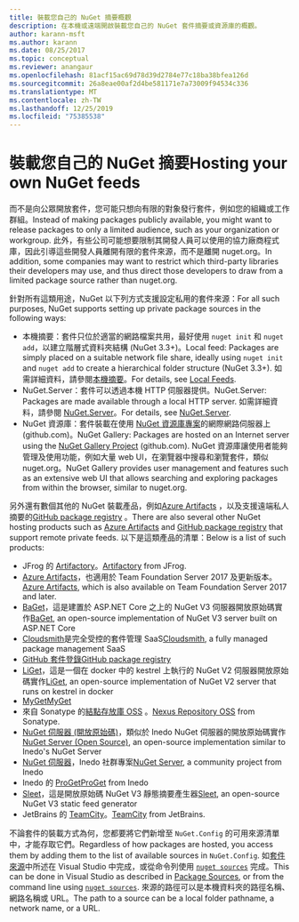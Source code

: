 ```yaml
---
title: 裝載您自己的 NuGet 摘要概觀
description: 在本機或遠端開啟裝載您自己的 NuGet 套件摘要或資源庫的概觀。
author: karann-msft
ms.author: karann
ms.date: 08/25/2017
ms.topic: conceptual
ms.reviewer: anangaur
ms.openlocfilehash: 81acf15ac69d78d39d2784e77c18ba38bfea126d
ms.sourcegitcommit: 26a8eae00af2d4be581171e7a73009f94534c336
ms.translationtype: MT
ms.contentlocale: zh-TW
ms.lasthandoff: 12/25/2019
ms.locfileid: "75385538"
---
```

# <a name="hosting-your-own-nuget-feeds"></a><span data-ttu-id="8fb36-103">裝載您自己的 NuGet 摘要</span><span class="sxs-lookup"><span data-stu-id="8fb36-103">Hosting your own NuGet feeds</span></span>

<span data-ttu-id="8fb36-104">而不是向公眾開放套件，您可能只想向有限的對象發行套件，例如您的組織或工作群組。</span><span class="sxs-lookup"><span data-stu-id="8fb36-104">Instead of making packages publicly available, you might want to release packages to only a limited audience, such as your organization or workgroup.</span></span> <span data-ttu-id="8fb36-105">此外，有些公司可能想要限制其開發人員可以使用的協力廠商程式庫，因此引導這些開發人員離開有限的套件來源，而不是離開 nuget.org。</span><span class="sxs-lookup"><span data-stu-id="8fb36-105">In addition, some companies may want to restrict which third-party libraries their developers may use, and thus direct those developers to draw from a limited package source rather than nuget.org.</span></span>

<span data-ttu-id="8fb36-106">針對所有這類用途，NuGet 以下列方式支援設定私用的套件來源：</span><span class="sxs-lookup"><span data-stu-id="8fb36-106">For all such purposes, NuGet supports setting up private package sources in the following ways:</span></span>

- <span data-ttu-id="8fb36-107">本機摘要：套件只位於適當的網路檔案共用，最好使用 `nuget init` 和 `nuget add`，以建立階層式資料夾結構 (NuGet 3.3+)。</span><span class="sxs-lookup"><span data-stu-id="8fb36-107">Local feed: Packages are simply placed on a suitable network file share, ideally using `nuget init` and `nuget add` to create a hierarchical folder structure (NuGet 3.3+).</span></span> <span data-ttu-id="8fb36-108">如需詳細資料，請參閱[本機摘要](../hosting-packages/local-feeds.md)。</span><span class="sxs-lookup"><span data-stu-id="8fb36-108">For details, see [Local Feeds](../hosting-packages/local-feeds.md).</span></span>
- <span data-ttu-id="8fb36-109">NuGet.Server：套件可以透過本機 HTTP 伺服器提供。</span><span class="sxs-lookup"><span data-stu-id="8fb36-109">NuGet.Server: Packages are made available through a local HTTP server.</span></span> <span data-ttu-id="8fb36-110">如需詳細資料，請參閱 [NuGet.Server](../hosting-packages/nuget-server.md)。</span><span class="sxs-lookup"><span data-stu-id="8fb36-110">For details, see [NuGet.Server](../hosting-packages/nuget-server.md).</span></span>
- <span data-ttu-id="8fb36-111">NuGet 資源庫：套件裝載在使用 [NuGet 資源庫專案](https://github.com/NuGet/NuGetGallery#build-and-run-the-gallery-in-arbitrary-number-easy-steps)的網際網路伺服器上 (github.com)。</span><span class="sxs-lookup"><span data-stu-id="8fb36-111">NuGet Gallery: Packages are hosted on an Internet server using the [NuGet Gallery Project](https://github.com/NuGet/NuGetGallery#build-and-run-the-gallery-in-arbitrary-number-easy-steps) (github.com).</span></span> <span data-ttu-id="8fb36-112">NuGet 資源庫讓使用者能夠管理及使用功能，例如大量 web UI，在瀏覽器中搜尋和瀏覽套件，類似 nuget.org。</span><span class="sxs-lookup"><span data-stu-id="8fb36-112">NuGet Gallery provides user management and features such as an extensive web UI that allows searching and exploring packages from within the browser, similar to nuget.org.</span></span>

<span data-ttu-id="8fb36-113">另外還有數個其他的 NuGet 裝載產品，例如[Azure Artifacts](https://www.visualstudio.com/docs/package/nuget/publish) ，以及支援遠端私人摘要的[GitHub package registry](https://help.github.com/articles/configuring-nuget-for-use-with-github-package-registry) 。</span><span class="sxs-lookup"><span data-stu-id="8fb36-113">There are also several other NuGet hosting products such as [Azure Artifacts](https://www.visualstudio.com/docs/package/nuget/publish) and [GitHub package registry](https://help.github.com/articles/configuring-nuget-for-use-with-github-package-registry) that support remote private feeds.</span></span> <span data-ttu-id="8fb36-114">以下是這類產品的清單：</span><span class="sxs-lookup"><span data-stu-id="8fb36-114">Below is a list of such products:</span></span>

- <span data-ttu-id="8fb36-115">JFrog 的 [Artifactory](https://www.jfrog.com/artifactory/)。</span><span class="sxs-lookup"><span data-stu-id="8fb36-115">[Artifactory](https://www.jfrog.com/artifactory/) from JFrog.</span></span>
- <span data-ttu-id="8fb36-116">[Azure Artifacts](https://www.visualstudio.com/docs/package/nuget/publish)，也適用於 Team Foundation Server 2017 及更新版本。</span><span class="sxs-lookup"><span data-stu-id="8fb36-116">[Azure Artifacts](https://www.visualstudio.com/docs/package/nuget/publish), which is also available on Team Foundation Server 2017 and later.</span></span>
- <span data-ttu-id="8fb36-117">[BaGet](https://github.com/loic-sharma/BaGet)，這是建置於 ASP.NET Core 之上的 NuGet V3 伺服器開放原始碼實作</span><span class="sxs-lookup"><span data-stu-id="8fb36-117">[BaGet](https://github.com/loic-sharma/BaGet), an open-source implementation of NuGet V3 server built on ASP.NET Core</span></span>
- <span data-ttu-id="8fb36-118">[Cloudsmith](https://cloudsmith.io/l/nuget-feed/)是完全受控的套件管理 SaaS</span><span class="sxs-lookup"><span data-stu-id="8fb36-118">[Cloudsmith](https://cloudsmith.io/l/nuget-feed/), a fully managed package management SaaS</span></span>
- [<span data-ttu-id="8fb36-119">GitHub 套件登錄</span><span class="sxs-lookup"><span data-stu-id="8fb36-119">GitHub package registry</span></span>](https://help.github.com/articles/configuring-nuget-for-use-with-github-package-registry)
- <span data-ttu-id="8fb36-120">[LiGet](https://github.com/ai-traders/liget)，這是一個在 docker 中的 kestrel 上執行的 NuGet V2 伺服器開放原始碼實作</span><span class="sxs-lookup"><span data-stu-id="8fb36-120">[LiGet](https://github.com/ai-traders/liget), an open-source implementation of NuGet V2 server that runs on kestrel in docker</span></span>
- [<span data-ttu-id="8fb36-121">MyGet</span><span class="sxs-lookup"><span data-stu-id="8fb36-121">MyGet</span></span>](https://myget.org)
- <span data-ttu-id="8fb36-122">來自 Sonatype 的[結點存放庫 OSS](https://www.sonatype.com/nexus-repository-oss) 。</span><span class="sxs-lookup"><span data-stu-id="8fb36-122">[Nexus Repository OSS](https://www.sonatype.com/nexus-repository-oss) from Sonatype.</span></span>
- <span data-ttu-id="8fb36-123">[NuGet 伺服器 (開放原始碼)](https://github.com/svenkle/nuget-server)，類似於 Inedo NuGet 伺服器的開放原始碼實作</span><span class="sxs-lookup"><span data-stu-id="8fb36-123">[NuGet Server (Open Source)](https://github.com/svenkle/nuget-server), an open-source implementation similar to Inedo's NuGet Server</span></span>
- <span data-ttu-id="8fb36-124">[NuGet 伺服器](http://nugetserver.net/)，Inedo 社群專案</span><span class="sxs-lookup"><span data-stu-id="8fb36-124">[NuGet Server](http://nugetserver.net/), a community project from Inedo</span></span>
- <span data-ttu-id="8fb36-125">Inedo 的 [ProGet](https://inedo.com/proget)</span><span class="sxs-lookup"><span data-stu-id="8fb36-125">[ProGet](https://inedo.com/proget) from Inedo</span></span>
- <span data-ttu-id="8fb36-126">[Sleet](https://github.com/emgarten/sleet)，這是開放原始碼 NuGet V3 靜態摘要產生器</span><span class="sxs-lookup"><span data-stu-id="8fb36-126">[Sleet](https://github.com/emgarten/sleet), an open-source NuGet V3 static feed generator</span></span>
- <span data-ttu-id="8fb36-127">JetBrains 的 [TeamCity](https://www.jetbrains.com/teamcity/)。</span><span class="sxs-lookup"><span data-stu-id="8fb36-127">[TeamCity](https://www.jetbrains.com/teamcity/) from JetBrains.</span></span>

<span data-ttu-id="8fb36-128">不論套件的裝載方式為何，您都要將它們新增至 `NuGet.Config` 的可用來源清單中，才能存取它們。</span><span class="sxs-lookup"><span data-stu-id="8fb36-128">Regardless of how packages are hosted, you access them by adding them to the list of available sources in `NuGet.Config`.</span></span> <span data-ttu-id="8fb36-129">如[套件來源](../consume-packages/install-use-packages-visual-studio.md#package-sources)中所述在 Visual Studio 中完成，或從命令列使用 [`nuget sources`](../reference/cli-reference/cli-ref-sources.md) 完成。</span><span class="sxs-lookup"><span data-stu-id="8fb36-129">This can be done in Visual Studio as described in [Package Sources](../consume-packages/install-use-packages-visual-studio.md#package-sources), or from the command line using [`nuget sources`](../reference/cli-reference/cli-ref-sources.md).</span></span> <span data-ttu-id="8fb36-130">來源的路徑可以是本機資料夾的路徑名稱、網路名稱或 URL。</span><span class="sxs-lookup"><span data-stu-id="8fb36-130">The path to a source can be a local folder pathname, a network name, or a URL.</span></span>
